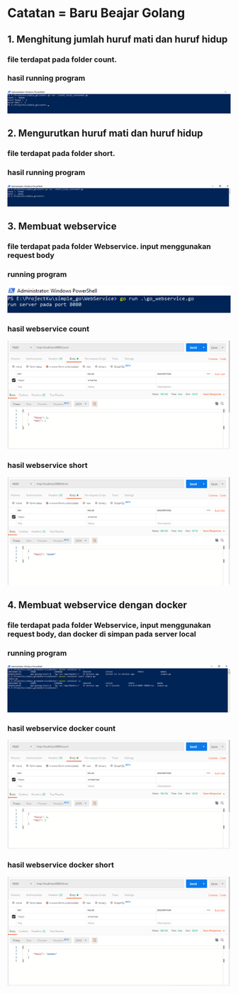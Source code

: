 # Catatan = Baru Beajar Golang

<h2>1. Menghitung jumlah huruf mati dan huruf hidup</h2>
<h3><p>file terdapat pada folder count.<p></h3>
<h3><p>hasil running program<p></h3>

![alt text](https://github.com/dian1up/simple_go/blob/master/ss/count.PNG)

<h2>2. Mengurutkan huruf mati dan huruf hidup</h2>
<h3><p>file terdapat pada folder short.<p></h3>
<h3><p>hasil running program<p></h3>

![alt text](https://github.com/dian1up/simple_go/blob/master/ss/short.PNG)

<h2>3. Membuat webservice</h2>
<h3><p>file terdapat pada folder Webservice. input menggunakan request body<p></h3>
<h3><p>running program<p></h3>

![alt text](https://github.com/dian1up/simple_go/blob/master/ss/web.PNG)

<h3><p>hasil webservice count<p></h3>

![alt text](https://github.com/dian1up/simple_go/blob/master/ss/webCount.PNG)

<h3><p>hasil webservice short<p></h3>

![alt text](https://github.com/dian1up/simple_go/blob/master/ss/webShort.PNG)

<h2>4. Membuat webservice dengan docker</h2>
<h3><p>file terdapat pada folder Webservice, input menggunakan request body, dan docker di simpan pada server local<p></h3>
<h3><p>running program<p></h3>

![alt text](https://github.com/dian1up/simple_go/blob/master/ss/docker.PNG)

<h3><p>hasil webservice docker count<p></h3>

![alt text](https://github.com/dian1up/simple_go/blob/master/ss/dockerCount.PNG)

<h3><p>hasil webservice docker short<p></h3>

![alt text](https://github.com/dian1up/simple_go/blob/master/ss/dockerShort.PNG)